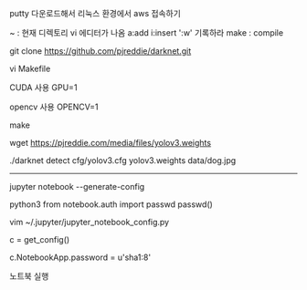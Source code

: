 putty 다운로드해서 리눅스 환경에서 aws 접속하기

~ : 현재 디렉토리
vi 에디터가 나옴
a:add
i:insert
':w' 기록하라
make : compile

git clone https://github.com/pjreddie/darknet.git

vi Makefile

CUDA 사용 GPU=1

opencv 사용 OPENCV=1

make

wget https://pjreddie.com/media/files/yolov3.weights

./darknet detect cfg/yolov3.cfg yolov3.weights data/dog.jpg

---

jupyter notebook --generate-config

python3
from notebook.auth import passwd
passwd()

vim ~/.jupyter/jupyter_notebook_config.py

c = get_config()

c.NotebookApp.password = u'sha1:8'

노트북 실행
